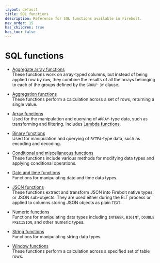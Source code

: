 ```yaml
---
layout: default
title: SQL functions
description: Reference for SQL functions available in Firebolt.
nav_order: 15
has_children: true
has_toc: false
---
```


# SQL functions

* [Aggregate array functions](./aggregate-array/index.md)  
  These functions work on array-typed columns, but instead of being applied row by row, they combine the results of all the arrays belonging to each of the groups defined by the `GROUP BY` clause.

* [Aggregation functions](./aggregation/index.md)  
  These functions perform a calculation across a set of rows, returning a single value.

* [Array functions](./array/index.md)  
  Used for the manipulation and querying of `ARRAY`-type data, such as transforming and filtering. Includes [Lambda functions](./Lambda/index.md).

* [Binary functions](./bytea/index.md)  
  Used for manipulation and querying of `BYTEA`-type data, such as encoding and decoding. 

* [Conditional and miscellaneous functions](./conditional-and-miscellaneous/index.md)  
  These functions include various methods for modifying data types and applying conditional operations.   

* [Date and time functions](./date-and-time/index.md)  
  Functions for manipulating date and time data types.   

* [JSON functions](./JSON/index.md)  
  These functions extract and transform JSON into Firebolt native types, or JSON sub-objects. They are used either during the ELT process or applied to columns storing JSON objects as plain `TEXT`.

* [Numeric functions](./numeric/index.md)  
  Functions for manipulating data types including `INTEGER`, `BIGINT`, `DOUBLE PRECISION`, and other numeric types.

* [String functions](./string/index.md)  
  Functions for manipulating string data types

* [Window functions](./window/index.md)  
  These functions perform a calculation across a specified set of table rows.









